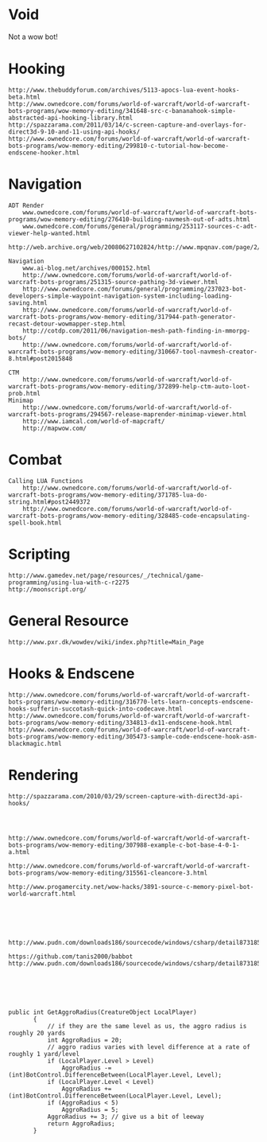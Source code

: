 Void
====

Not a wow bot!


Hooking
==

    http://www.thebuddyforum.com/archives/5113-apocs-lua-event-hooks-beta.html
    http://www.ownedcore.com/forums/world-of-warcraft/world-of-warcraft-bots-programs/wow-memory-editing/341648-src-c-bananahook-simple-abstracted-api-hooking-library.html
    http://spazzarama.com/2011/03/14/c-screen-capture-and-overlays-for-direct3d-9-10-and-11-using-api-hooks/
    http://www.ownedcore.com/forums/world-of-warcraft/world-of-warcraft-bots-programs/wow-memory-editing/299810-c-tutorial-how-become-endscene-hooker.html

Navigation
==

    ADT Render
        www.ownedcore.com/forums/world-of-warcraft/world-of-warcraft-bots-programs/wow-memory-editing/276410-building-navmesh-out-of-adts.html
        www.ownedcore.com/forums/general/programming/253117-sources-c-adt-viewer-help-wanted.html
        http://web.archive.org/web/20080627102824/http://www.mpqnav.com/page/2/

    Navigation
        www.ai-blog.net/archives/000152.html
        http://www.ownedcore.com/forums/world-of-warcraft/world-of-warcraft-bots-programs/251315-source-pathing-3d-viewer.html
        http://www.ownedcore.com/forums/general/programming/237023-bot-developers-simple-waypoint-navigation-system-including-loading-saving.html
        http://www.ownedcore.com/forums/world-of-warcraft/world-of-warcraft-bots-programs/wow-memory-editing/317944-path-generator-recast-detour-wowmapper-step.html
        http://cotdp.com/2011/06/navigation-mesh-path-finding-in-mmorpg-bots/
        http://www.ownedcore.com/forums/world-of-warcraft/world-of-warcraft-bots-programs/wow-memory-editing/310667-tool-navmesh-creator-8.html#post2015848

    CTM
        http://www.ownedcore.com/forums/world-of-warcraft/world-of-warcraft-bots-programs/wow-memory-editing/372899-help-ctm-auto-loot-prob.html
    Minimap
        http://www.ownedcore.com/forums/world-of-warcraft/world-of-warcraft-bots-programs/294567-release-maprender-minimap-viewer.html
        http://www.iamcal.com/world-of-mapcraft/
        http://mapwow.com/


Combat
==

    Calling LUA Functions
        http://www.ownedcore.com/forums/world-of-warcraft/world-of-warcraft-bots-programs/wow-memory-editing/371785-lua-do-string.html#post2449372
        http://www.ownedcore.com/forums/world-of-warcraft/world-of-warcraft-bots-programs/wow-memory-editing/328485-code-encapsulating-spell-book.html




Scripting
==

    http://www.gamedev.net/page/resources/_/technical/game-programming/using-lua-with-c-r2275
    http://moonscript.org/

General Resource
==

    http://www.pxr.dk/wowdev/wiki/index.php?title=Main_Page



Hooks & Endscene
==

    http://www.ownedcore.com/forums/world-of-warcraft/world-of-warcraft-bots-programs/wow-memory-editing/316770-lets-learn-concepts-endscene-hooks-sufferin-succotash-quick-into-codecave.html
    http://www.ownedcore.com/forums/world-of-warcraft/world-of-warcraft-bots-programs/wow-memory-editing/334813-dx11-endscene-hook.html
    http://www.ownedcore.com/forums/world-of-warcraft/world-of-warcraft-bots-programs/wow-memory-editing/305473-sample-code-endscene-hook-asm-blackmagic.html


Rendering
==

    http://spazzarama.com/2010/03/29/screen-capture-with-direct3d-api-hooks/




    http://www.ownedcore.com/forums/world-of-warcraft/world-of-warcraft-bots-programs/wow-memory-editing/307988-example-c-bot-base-4-0-1-a.html

    http://www.ownedcore.com/forums/world-of-warcraft/world-of-warcraft-bots-programs/wow-memory-editing/315561-cleancore-3.html

    http://www.progamercity.net/wow-hacks/3891-source-c-memory-pixel-bot-world-warcraft.html






    http://www.pudn.com/downloads186/sourcecode/windows/csharp/detail873185.html

    https://github.com/tanis2000/babbot
    http://www.pudn.com/downloads186/sourcecode/windows/csharp/detail873185.html






    public int GetAggroRadius(CreatureObject LocalPlayer)
           {
               // if they are the same level as us, the aggro radius is roughly 20 yards
               int AggroRadius = 20;
               // aggro radius varies with level difference at a rate of roughly 1 yard/level
               if (LocalPlayer.Level > Level)
                   AggroRadius -= (int)BotControl.DifferenceBetween(LocalPlayer.Level, Level);
               if (LocalPlayer.Level < Level)
                   AggroRadius += (int)BotControl.DifferenceBetween(LocalPlayer.Level, Level);
               if (AggroRadius < 5)
                   AggroRadius = 5;
               AggroRadius += 3; // give us a bit of leeway
               return AggroRadius;
           }